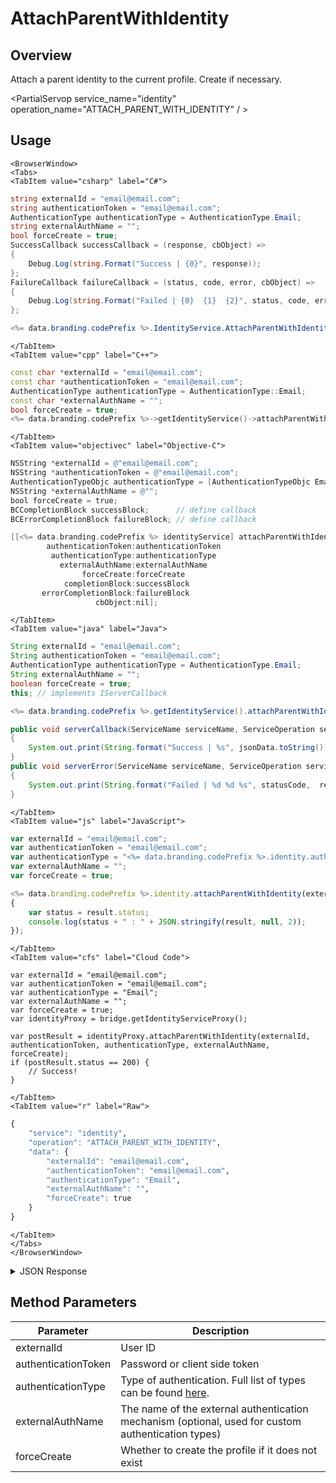 # AttachParentWithIdentity
## Overview
Attach a parent identity to the current profile. Create if necessary.

<PartialServop service_name="identity" operation_name="ATTACH_PARENT_WITH_IDENTITY" / >

## Usage

```mdx-code-block
<BrowserWindow>
<Tabs>
<TabItem value="csharp" label="C#">
```

```csharp
string externalId = "email@email.com";
string authenticationToken = "email@email.com";
AuthenticationType authenticationType = AuthenticationType.Email;
string externalAuthName = "";
bool forceCreate = true;
SuccessCallback successCallback = (response, cbObject) =>
{
    Debug.Log(string.Format("Success | {0}", response));
};
FailureCallback failureCallback = (status, code, error, cbObject) =>
{
    Debug.Log(string.Format("Failed | {0}  {1}  {2}", status, code, error));
};

<%= data.branding.codePrefix %>.IdentityService.AttachParentWithIdentity(externalId, authenticationToken, authenticationType, externalAuthName, forceCreate, successCallback, failureCallback);
```

```mdx-code-block
</TabItem>
<TabItem value="cpp" label="C++">
```

```cpp
const char *externalId = "email@email.com";
const char *authenticationToken = "email@email.com";
AuthenticationType authenticationType = AuthenticationType::Email;
const char *externalAuthName = "";
bool forceCreate = true;
<%= data.branding.codePrefix %>->getIdentityService()->attachParentWithIdentity(externalId, authenticationToken, authenticationType, externalAuthName, forceCreate, this);
```

```mdx-code-block
</TabItem>
<TabItem value="objectivec" label="Objective-C">
```

```objectivec
NSString *externalId = @"email@email.com";
NSString *authenticationToken = @"email@email.com";
AuthenticationTypeObjc authenticationType = [AuthenticationTypeObjc Email];
NSString *externalAuthName = @"";
bool forceCreate = true;
BCCompletionBlock successBlock;      // define callback
BCErrorCompletionBlock failureBlock; // define callback

[[<%= data.branding.codePrefix %> identityService] attachParentWithIdentity:externalId
        authenticationToken:authenticationToken
         authenticationType:authenticationType
           externalAuthName:externalAuthName
                forceCreate:forceCreate
            completionBlock:successBlock
       errorCompletionBlock:failureBlock
                   cbObject:nil];
```

```mdx-code-block
</TabItem>
<TabItem value="java" label="Java">
```

```java
String externalId = "email@email.com";
String authenticationToken = "email@email.com";
AuthenticationType authenticationType = AuthenticationType.Email;
String externalAuthName = "";
boolean forceCreate = true;
this; // implements IServerCallback

<%= data.branding.codePrefix %>.getIdentityService().attachParentWithIdentity(externalId, authenticationToken, authenticationType, externalAuthName, forceCreate, this);

public void serverCallback(ServiceName serviceName, ServiceOperation serviceOperation, JSONObject jsonData)
{
    System.out.print(String.format("Success | %s", jsonData.toString()));
}
public void serverError(ServiceName serviceName, ServiceOperation serviceOperation, int statusCode, int reasonCode, String jsonError)
{
    System.out.print(String.format("Failed | %d %d %s", statusCode,  reasonCode, jsonError.toString()));
}
```

```mdx-code-block
</TabItem>
<TabItem value="js" label="JavaScript">
```

```javascript
var externalId = "email@email.com";
var authenticationToken = "email@email.com";
var authenticationType = "<%= data.branding.codePrefix %>.identity.authenticationType.email;
var externalAuthName = "";
var forceCreate = true;

<%= data.branding.codePrefix %>.identity.attachParentWithIdentity(externalId, authenticationToken, authenticationType, externalAuthName, forceCreate, result =>
{
	var status = result.status;
	console.log(status + " : " + JSON.stringify(result, null, 2));
});
```

```mdx-code-block
</TabItem>
<TabItem value="cfs" label="Cloud Code">
```

```cfscript
var externalId = "email@email.com";
var authenticationToken = "email@email.com";
var authenticationType = "Email";
var externalAuthName = "";
var forceCreate = true;
var identityProxy = bridge.getIdentityServiceProxy();

var postResult = identityProxy.attachParentWithIdentity(externalId, authenticationToken, authenticationType, externalAuthName, forceCreate);
if (postResult.status == 200) {
    // Success!
}
```

```mdx-code-block
</TabItem>
<TabItem value="r" label="Raw">
```

```r
{
	"service": "identity",
	"operation": "ATTACH_PARENT_WITH_IDENTITY",
	"data": {
		"externalId": "email@email.com",
		"authenticationToken": "email@email.com",
		"authenticationType": "Email",
		"externalAuthName": "",
		"forceCreate": true
	}
}
```

```mdx-code-block
</TabItem>
</Tabs>
</BrowserWindow>
```

<details>
<summary>JSON Response</summary>

```json
{
    "status": 200,
    "data": {
        "profileId": "1234-1234-1234-1234",
        "newUser": false
    }
}
```
</details>

## Method Parameters
Parameter | Description
--------- | -----------
externalId | User ID
authenticationToken | Password or client side token
authenticationType | Type of authentication. Full list of types can be found [here](/api/appendix/authtypes).
externalAuthName | The name of the external authentication mechanism (optional, used for custom authentication types)
forceCreate | Whether to create the profile if it does not exist


